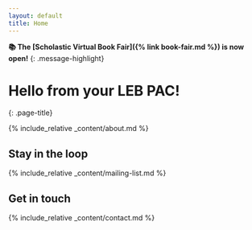 ```yaml
---
layout: default
title: Home
---
```


**📚 The [Scholastic Virtual Book Fair]({% link book-fair.md %}) is now open!**
{: .message-highlight}

# Hello from your LEB PAC!
{: .page-title}

{% include_relative _content/about.md %}

## Stay in the loop
{% include_relative _content/mailing-list.md %}

## Get in touch
{% include_relative _content/contact.md %}